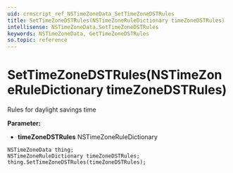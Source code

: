 ```yaml
---
uid: crmscript_ref_NSTimeZoneData_SetTimeZoneDSTRules
title: SetTimeZoneDSTRules(NSTimeZoneRuleDictionary timeZoneDSTRules)
intellisense: NSTimeZoneData.SetTimeZoneDSTRules
keywords: NSTimeZoneData, GetTimeZoneDSTRules
so.topic: reference
---
```


# SetTimeZoneDSTRules(NSTimeZoneRuleDictionary timeZoneDSTRules)

Rules for daylight savings time

**Parameter:** 
* **timeZoneDSTRules** NSTimeZoneRuleDictionary

```crmscript
NSTimeZoneData thing;
NSTimeZoneRuleDictionary timeZoneDSTRules;
thing.SetTimeZoneDSTRules(timeZoneDSTRules);
```

